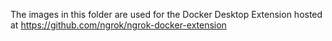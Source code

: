 The images in this folder are used for the Docker Desktop Extension hosted at https://github.com/ngrok/ngrok-docker-extension